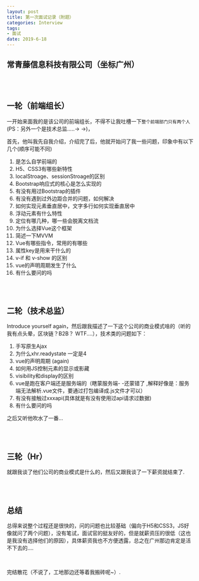 ```yaml
---
layout: post
title: 第一次面试记录（附题）
categories: Interview
tags: 
- 面试
date: 2019-6-18
---
```


## 常青藤信息科技有限公司（坐标广州）

<br><br>

## 一轮（前端组长）

一开始来面我的是该公司的前端组长，不得不让我吐槽一下`整个前端部门只有两个人`(PS：另外一个是技术总监.....→ →)，

首先，他叫我先自我介绍，介绍完了后，他就开始问了我一些问题，印象中有以下几个(顺序可能不同)

1. 是怎么自学前端的
2. H5、CSS3有哪些新特性
3. localStroage、sessionStroage的区别
4. Bootstrap响应式的核心是怎么实现的
5. 有没有用过Bootstrap的插件
6. 有没有遇到过外边距合并的问题，如何解决
7. 如何实现元素垂直居中，文字多行如何实现垂直居中
8. 浮动元素有什么特性
9. 定位有哪几种，哪一些会脱离文档流
10. 为什么选择Vue这个框架
11. 简述一下MVVM
12. Vue有哪些指令，常用的有哪些
13. 属性key是用来干什么的
14. v-if 和 v-show 的区别
15. vue的声明周期发生了什么
16. 有什么要问的吗

<br><br>

## 二轮（技术总监）

Introduce yourself again，然后跟我描述了一下这个公司的商业模式啥的（听的我有点头晕，区块链？B2B？ WTF....），技术类的问题如下：

1. 手写原生Ajax
2. 为什么xhr.readystate 一定是4
3. vue的声明周期 (again)
4. 如何用JS控制元素的显示或影藏
5. visibility和display的区别
6. vue是跑在客户端还是服务端的（瞎蒙服务端- -还蒙错了 ,解释好像是：服务端无法解析.vue文件，要通过打包编译成.js文件才可以）
7. 有没有接触过xxxapi(具体就是有没有使用过api请求过数据)
8. 有什么要问的吗

之后又听他吹水了一番...

<br><br>

## 三轮（Hr）

就跟我谈了他们公司的商业模式是什么的，然后又跟我谈了一下薪资就结束了.

<br><br>

## 总结

总得来说整个过程还是很快的，问的问题也比较基础（偏向于H5和CSS3，JS好像就问了两个问题），没有笔试，面试官的挺友好的，但是就薪资压的很低（这也是我没有选择他们的原因），具体薪资我也不方便透露，总之在广州那边肯定是活不下去的....

<br>

完结散花（不说了，工地那边还等着我搬砖呢~）.

